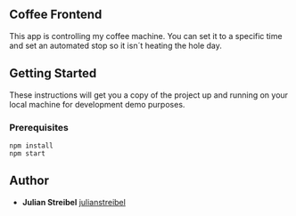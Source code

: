 ## Coffee Frontend

This app is controlling my coffee machine.
You can set it to a specific time and set an automated stop so it isn´t heating the hole day.

## Getting Started

These instructions will get you a copy of the project up and running on your local machine for development demo purposes.

### Prerequisites

```
npm install
npm start
```

## Author

* **Julian Streibel** [julianstreibel](https://github.com/julianstreibl)

